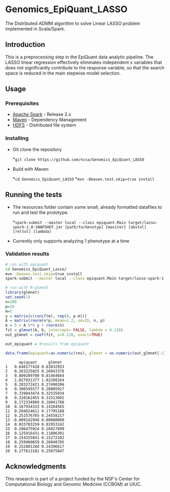 # Genomics_EpiQuant_LASSO

The Distributed ADMM algorithm to solve Linear LASSO problem implemented in Scala/Spark.

## Introduction

This is a preprocessing step in the EpiQuant data analytic pipeline. The LASSO linear regression effectively eliminates independent x variables that does not significantly contribute to the response variable, so that the search space is reduced in the main stepwise model selection.

## Usage

### Prerequisites

   * [Apache Spark](https://spark.apache.org) - Release 2.x
   * [Maven](https://maven.apache.org/) - Dependency Management
   * [HDFS](http://hadoop.apache.org) - Distributed file system

### Installing

* Git clone the repository

	*`git clone https://github.com/ncsa/Genomics_EpiQuant_LASSO`

* Build with Maven

	*`cd Genomics_EpiQuant_LASSO`
	*`mvn -Dmaven.test.skip=true install`

## Running the tests

* The resources folder contain some small, already formatted datafiles to run and test the prototype. 
	
	*`spark-submit --master local --class epiquant.Main target/lasso-spark-1.0-SNAPSHOT.jar [path/to/Genotyp] [maxiter] [abstol] [reltol] [lambda]`

* Currently only supports analyzing 1 phenotype at a time

### Validation results
```bash
# run with epiquant
cd Genomics_EpiQuant_Lasso/
mvn -Dmaven.test.skip=true install
spark-submit --master local --class epiquant.Main target/lasso-spark-1.0-SNAPSHOT.jar resources/Genotypes/randomMatrix.tsv resources/Phenotypes/randomY.tsv 100 1e-05 1e-05 0.128

```

```R
# run with R-glmnet
library(glmnet)
set.seed(1)
n=100
p=20
m=5
y = matrix(c(runif(m), rep(0, p-m)))
A = matrix(rnorm(n*p, mean=1.2, sd=2), n, p)
b = 5 + A %*% y + rnorm(n)
fit = glmnet(A, b, intercept= FALSE, lambda = 0.128)
out_glmnet = coef(fit, s=0.128, exact=TRUE)

out_epiquant = #results from epiquant

data.frame(epiquant=as.numeric(res), glmnet = as.numeric(out_glmnet[-1]))	
```

```
	  epiquant     glmnet
1   0.640177418 0.63032933
2   0.263225825 0.26043376
3   0.809289780 0.81464664
4   1.027031377 1.02288164
5   0.283272421 0.27490206
6   0.306545577 0.28805917
7   0.339843474 0.32535034
8   0.320162455 0.31513002
9   0.172334969 0.16041786
10  0.167934333 0.14284565
11  0.204824611 0.17795188
12  0.251576765 0.24558217
13 -0.009142948 0.00000000
14  0.033703259 0.02953242
15  0.286475924 0.26827899
16  0.125916431 0.11806301
17  0.154255841 0.15272102
18  0.259960659 0.26040785
19  0.252801284 0.24396617
20  0.277613182 0.25075847
```

## Acknowledgments

This research is part of a project funded by the NSF's Center for  Computational Biology and Genomic Medicine (CCBGM) at UIUC.

